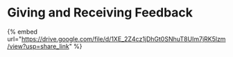 # Giving and Receiving Feedback

{% embed url="https://drive.google.com/file/d/1XE_2Z4cz1jDhGt0SNhuT8UIm7jRK5lzm/view?usp=share_link" %}
